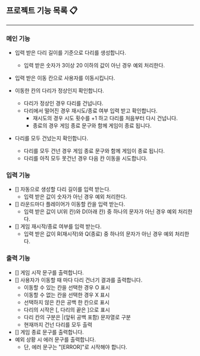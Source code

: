 ## 프로젝트 기능 목록 📋

---

### 메인 기능

- 입력 받은 다리 길이를 기준으로 다리를 생성합니다.
  - 입력 받은 숫자가 3이상 20 이하의 값이 아닌 경우 예외 처리한다.

- 입력 받은 이동 칸으로 사용자를 이동시킵니다.

- 이동한 칸의 다리가 정상인지 확인합니다.
  - 다리가 정상인 경우 다리를 건넙니다.
  - 다리에서 떨어진 경우 재시도/종료 여부 입력 받고 확인합니다.
    - 재시도의 경우 시도 횟수를 +1 하고 다리를 처음부터 다시 건넙니다.
    - 종료의 경우 게임 종료 문구와 함께 게임이 종료 됩니다.
    
- 다리를 모두 건넜는지 확인합니다.
  - 다리를 모두 건넌 경우 게임 종료 문구와 함께 게임이 종료 됩니다.
  - 다리를 아직 모두 못건넌 경우 다음 칸 이동을 시도합니다. 

###  입력 기능
- [] 자동으로 생성할 다리 길이를 입력 받는다.
  - 입력 받은 값이 숫자가 아닌 경우 예외 처리한다.
- [] 라운드마다 플레이어가 이동할 칸을 입력 받는다.
  - 입력 받은 값이 U(위 칸)와 D(아래 칸) 중 하나의 문자가 아닌 경우 예외 처리한다. 
- [] 게임 재시작/종료 여부를 입력 받는다.
  - 입력 받은 값이 R(재시작)와 Q(종료) 중 하나의 문자가 아닌 경우 예외 처리한다. 

### 출력 기능
- [] 게임 시작 문구를 출력합니다.
- [] 사용자가 이동할 때 마다 다리 건너기 결과를 출력합니다.
  - 이동할 수 있는 칸을 선택한 경우 O 표시
  - 이동할 수 없는 칸을 선택한 경우 X 표시
  - 선택하지 않은 칸은 공백 한 칸으로 표시
  - 다리의 시작은 [, 다리의 끝은 ]으로 표시
  - 다리 칸의 구분은 |(앞뒤 공백 포함) 문자열로 구분
  - 현재까지 건넌 다리를 모두 출력
- [] 게임 종료 문구를 출력합니다.
- 예외 상황 시 에러 문구를 출력합니다.
  - 단, 에러 문구는 "[ERROR]"로 시작해야 합니다.